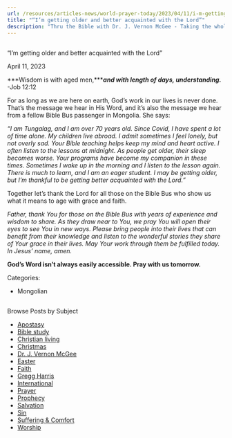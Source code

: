 ```yaml
---
url: /resources/articles-news/world-prayer-today/2023/04/11/i-m-getting-older-and-better-acquainted-with-the-lord
title: "“I’m getting older and better acquainted with the Lord”"
description: "Thru the Bible with Dr. J. Vernon McGee - Taking the whole Word to the whole world"
---
```







## 
 “I’m getting older and better acquainted with the Lord”


April 11, 2023
![]()




***Wisdom is with aged men,******and with length of days, understanding.*** -Job 12:12

For as long as we are here on earth, God’s work in our lives is never done. That’s the message we hear in His Word, and it’s also the message we hear from a fellow Bible Bus passenger in Mongolia. She says:

*“I am Tungalag, and I am over 70 years old. Since Covid, I have spent a lot of time alone. My children live abroad. I admit sometimes I feel lonely, but not overly sad. Your Bible teaching helps keep my mind and heart active. I often listen to the lessons at midnight. As people get older, their sleep becomes worse. Your programs have become my companion in these times. Sometimes I wake up in the morning and I listen to the lesson again. There is much to learn, and I am an eager student. I may be getting older, but I’m thankful to be getting better acquainted with the Lord.”*

Together let’s thank the Lord for all those on the Bible Bus who show us what it means to age with grace and faith.

*Father, thank You for those on the Bible Bus with years of experience and wisdom to share. As they draw near to You, we pray You will open their eyes to see You in new ways. Please bring people into their lives that can benefit from their knowledge and listen to the wonderful stories they share of Your grace in their lives. May Your work through them be fulfilled today. In Jesus’ name, amen.*

**God’s Word isn’t always easily accessible. Pray with us tomorrow.**



Categories: 


* Mongolian









## 
 Browse Posts by Subject


* [Apostasy](/resources/articles-news/-in-tags/tags/Apostasy)
* [Bible study](/resources/articles-news/-in-tags/tags/Bible-study)
* [Christian living](/resources/articles-news/-in-tags/tags/Christian-living)
* [Christmas](/resources/articles-news/-in-tags/tags/Christmas)
* [Dr. J. Vernon McGee](/resources/articles-news/-in-tags/tags/Dr-J-Vernon-McGee)
* [Easter](/resources/articles-news/-in-tags/tags/easter)
* [Faith](/resources/articles-news/-in-tags/tags/Faith)
* [Gregg Harris](/resources/articles-news/-in-tags/tags/Gregg-Harris)
* [International](/resources/articles-news/-in-tags/tags/International)
* [Prayer](/resources/articles-news/-in-tags/tags/prayer)
* [Prophecy](/resources/articles-news/-in-tags/tags/Prophecy)
* [Salvation](/resources/articles-news/-in-tags/tags/Salvation)
* [Sin](/resources/articles-news/-in-tags/tags/sin)
* [Suffering & Comfort](/resources/articles-news/-in-tags/tags/Suffering-Comfort)
* [Worship](/resources/articles-news/-in-tags/tags/worship)






